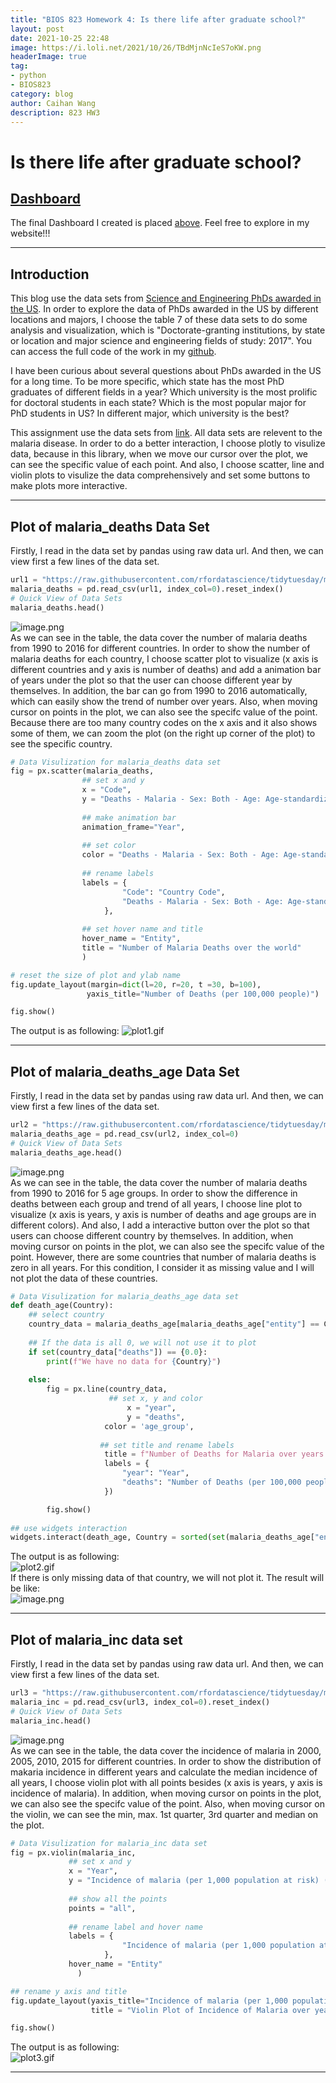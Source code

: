 ```yaml
---
title: "BIOS 823 Homework 4: Is there life after graduate school?"
layout: post
date: 2021-10-25 22:48
image: https://i.loli.net/2021/10/26/TBdMjnNcIeS7oKW.png
headerImage: true
tag:
- python
- BIOS823
category: blog
author: Caihan Wang
description: 823 HW3
---
```


# Is there life after graduate school?


## [Dashboard](https://phdgraduates.herokuapp.com/)
The final Dashboard I created is placed [above](https://phdgraduates.herokuapp.com/). Feel free to explore in my website!!!  

---

## Introduction
This blog use the data sets from [Science and Engineering PhDs awarded in the US](https://ncses.nsf.gov/pubs/nsf19301/data). In order to explore the data of PhDs awarded in the US by different locations and majors, I choose the table 7 of these data sets to do some analysis and visualization, which is "Doctorate-granting institutions, by state or location and major science and engineering fields of study: 2017". You can access the full code of the work in my [github](https://github.com/Caihanwang/BIOS823_Assignments/tree/Assignment-4).  

I have been curious about several questions about PhDs awarded in the US for a long time. To be more specific, which state has the most PhD graduates of different fields in a year? Which university is the most prolific for doctoral students in each state? Which is the most popular major for PhD students in US? In different major, which university is the best?  









This assignment use the data sets from [link](https://github.com/rfordatascience/tidytuesday/tree/master/data/2018/2018-11-13). All data sets are relevent to the malaria disease. In order to do a better interaction, I choose plotly to visulize data, because in this library, when we move our cursor over the plot, we can see the specific value of each point. And also, I choose scatter, line and violin plots to visulize the data comprehensively and set some buttons to make plots more interactive.

---

## Plot of malaria_deaths Data Set

Firstly, I read in the data set by pandas using raw data url. And then, we can view first a few lines of the data set.
```python
url1 = "https://raw.githubusercontent.com/rfordatascience/tidytuesday/master/data/2018/2018-11-13/malaria_deaths.csv"
malaria_deaths = pd.read_csv(url1, index_col=0).reset_index()
# Quick View of Data Sets
malaria_deaths.head()
```
![image.png](https://i.loli.net/2021/10/02/QH3T6zGm5RnEAxK.png)  
As we can see in the table, the data cover the number of malaria deaths from 1990 to 2016 for different countries. In order to show the number of malaria deaths for each country, I choose scatter plot to visualize (x axis is different countries and y axis is number of deaths) and add a animation bar of years under the plot so that the user can choose different year by themselves. In addition, the bar can go from 1990 to 2016 automatically, which can easily show the trend of number over years. Also, when moving cursor on points in the plot, we can also see the specifc value of the point. Because there are too many country codes on the x axis and it also shows some of them, we can zoom the plot (on the right up corner of the plot) to see the specific country.
```python
# Data Visulization for malaria_deaths data set
fig = px.scatter(malaria_deaths,
                ## set x and y
                x = "Code",
                y = "Deaths - Malaria - Sex: Both - Age: Age-standardized (Rate) (per 100,000 people)",
                
                ## make animation bar
                animation_frame="Year",
                 
                ## set color
                color = "Deaths - Malaria - Sex: Both - Age: Age-standardized (Rate) (per 100,000 people)",
                 
                ## rename labels
                labels = {
                         "Code": "Country Code",   
                         "Deaths - Malaria - Sex: Both - Age: Age-standardized (Rate) (per 100,000 people)": "Number of Deaths"
                     },
                
                ## set hover name and title
                hover_name = "Entity",
                title = "Number of Malaria Deaths over the world"
                )

# reset the size of plot and ylab name
fig.update_layout(margin=dict(l=20, r=20, t =30, b=100),
                 yaxis_title="Number of Deaths (per 100,000 people)")

fig.show()
```
The output is as following:
![plot1.gif](https://i.loli.net/2021/10/02/HX2Vm9fUkDthNSZ.gif)  


---


## Plot of malaria_deaths_age Data Set
Firstly, I read in the data set by pandas using raw data url. And then, we can view first a few lines of the data set.
```python
url2 = "https://raw.githubusercontent.com/rfordatascience/tidytuesday/master/data/2018/2018-11-13/malaria_deaths_age.csv"
malaria_deaths_age = pd.read_csv(url2, index_col=0)
# Quick View of Data Sets
malaria_deaths_age.head()
```
![image.png](https://i.loli.net/2021/10/02/pTYkIg3jfcONDPn.png)  
As we can see in the table, the data cover the number of malaria deaths from 1990 to 2016 for 5 age groups. In order to show the difference in deaths between each group and trend of all years, I choose line plot to visualize (x axis is years, y axis is number of deaths and age groups are in different colors). And also, I add a interactive button over the plot so that users can choose different country by themselves. In addition, when moving cursor on points in the plot, we can also see the specifc value of the point. However, there are some countries that number of malaria deaths is zero in all years. For this condition, I consider it as missing value and I will not plot the data of these countries.  
```python
# Data Visulization for malaria_deaths_age data set
def death_age(Country):
    ## select country
    country_data = malaria_deaths_age[malaria_deaths_age["entity"] == Country]
    
    ## If the data is all 0, we will not use it to plot
    if set(country_data["deaths"]) == {0.0}:
        print(f"We have no data for {Country}")
        
    else:
        fig = px.line(country_data, 
                      ## set x, y and color
                          x = "year", 
                          y = "deaths",
                     color = 'age_group',
                      
                    ## set title and rename labels
                     title = f"Number of Deaths for Malaria over years by age groups in {Country}",
                     labels = {
                         "year": "Year",
                         "deaths": "Number of Deaths (per 100,000 people)"
                     })

        fig.show()
        
## use widgets interaction       
widgets.interact(death_age, Country = sorted(set(malaria_deaths_age["entity"])))
```  
The output is as following:  
![plot2.gif](https://i.loli.net/2021/10/02/VlGMSoIxD4zbLph.gif)  
If there is only missing data of that country, we will not plot it. The result will be like:  
![image.png](https://i.loli.net/2021/10/02/Ww8lPT4DjbzQYNX.png)  

---

## Plot of malaria_inc data set
Firstly, I read in the data set by pandas using raw data url. And then, we can view first a few lines of the data set.
```python
url3 = "https://raw.githubusercontent.com/rfordatascience/tidytuesday/master/data/2018/2018-11-13/malaria_inc.csv"
malaria_inc = pd.read_csv(url3, index_col=0).reset_index()
# Quick View of Data Sets
malaria_inc.head()
```
![image.png](https://i.loli.net/2021/10/02/Sz7vT3wRldmXBaq.png)  
As we can see in the table, the data cover the incidence of malaria in 2000, 2005, 2010, 2015 for different countries. In order to show the distribution of makaria incidence in different years and calculate the median incidence of all years, I choose violin plot with all points besides (x axis is years, y axis is incidence of malaria). In addition, when moving cursor on points in the plot, we can also see the specifc value of the point. Also, when moving cursor on the violin, we can see the min, max. 1st quarter, 3rd quarter and median on the plot.  
```python
# Data Visulization for malaria_inc data set
fig = px.violin(malaria_inc,
             ## set x and y
             x = "Year",
             y = "Incidence of malaria (per 1,000 population at risk) (per 1,000 population at risk)",
                
             ## show all the points
             points = "all",
                
             ## rename label and hover name
             labels = {
                         "Incidence of malaria (per 1,000 population at risk) (per 1,000 population at risk)": "Incidence"
                     },
             hover_name = "Entity"
               )

## rename y axis and title
fig.update_layout(yaxis_title="Incidence of malaria (per 1,000 population at risk)", 
                  title = "Violin Plot of Incidence of Malaria over years")

fig.show()
```
The output is as following:  
![plot3.gif](https://i.loli.net/2021/10/02/yFcM69BLiC2PU8z.gif)  

---
